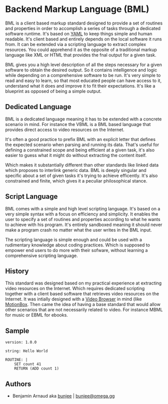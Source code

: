# Backend Markup Language (BML)

BML is a client based markup standard designed to provide a set of routines and properties in order
to accomplish a series of tasks through a dedicated software runtime. It's based on [YAML](https://en.wikipedia.org/wiki/YAML)
to keep things simple and human readable. It's client based and entirely depends on the local
software it runs from. It can be extended via a scripting language to extract complex resources.
You could apprehend it as the opposite of a traditional markup language like XML or HTML that
provides the fnal output for a given task.

BML gives you a high level description of all the steps necessary for a given software to obtain
the desired output. So it contains intelligence and logic while depending on a comprehensive
software to be run. It's very simple to read and easy to learn, so that most educated people can
have access to it, understand what it does and improve it to fit their expectations. It's like a
blueprint as opposed of being a simple output.

## Dedicated Language

BML is a dedicated language meaning it has to be extended with a concrete scenario in mind. For
instance the VBML is a BML based language that provides direct access to video resources on the
Internet.

It's often a good practice to prefix BML with an explicit letter that defines the expected scenario
when parsing and running its data. That's useful for defining a constrained scope and being
efficient at a given task, it's also easier to guess what it might do without extracting the
content itself.

Which makes it substantially different than other standards like linked data which proposes to
interlink generic data. BML is deeply singular and specific about a set of given tasks it's trying
to achieve efficently. It's also constrained and finite, which gives it a peculiar philosophical
stance.

## Script Language

BML comes with a simple and high level scripting language. It's based on a very simple syntax with
a focus on efficiency and simplicity. It enables the user to specify a set of routines and
properties according to what he wants to achieve with his program. It's entirely sandboxed meaning
it should never make a program crash no matter what the user writes in the BML input.

The scripting language is simple enough and could be used with a rudimentary knowledge about coding
practices. Which is supposed to empower end users to do more with their sofware, without learning
a comprehensive scripting language.

## History

This standard was designed based on my practical experience at extracting video resources on the
Internet. Which requires dedicated scripting together with a client based software that retrieves
video resources on the Internet. It was intially designed with a [Video Browser](http://omega.gg/MotionBox/VideoBrowser)
in mind (like [MotionBox](http://omega.gg/MotionBox). Then came the idea of having a base standard
that would allow other scenarios that are not necessarily related to video. For instance MBML for
music or EBML for ebooks.

## Sample

```
version: 1.0.0

string: Hello World

ROUTINE: |
    SET count 41
    RETURN (ADD count 1)
```

## Authors

- Benjamin Arnaud aka [bunjee](http://bunjee.me) | <bunjee@omega.gg>
